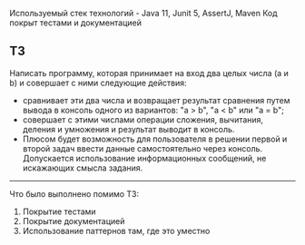 Используемый стек технологий - Java 11, Junit 5, AssertJ, Maven
Код покрыт тестами и документацией

ТЗ
-------------------------------------------------------------------------------------------------------------------------------------
Написать программу, которая принимает на вход два целых числа (a и b) и совершает с ними следующие действия:
- сравнивает эти два числа и возвращает результат сравнения путем вывода в консоль одного из вариантов: "a > b", "a < b" или "a = b";
- совершает с этими числами операции сложения, вычитания, деления и умножения и результат выводит в консоль.
- Плюсом будет возможность для пользователя в решении первой и второй задач ввести данные самостоятельно через консоль. Допускается использование информационных сообщений, не искажающих смысла задания. 
-------------------------------------------------------------------------------------------------------------------------------------

Что было выполнено помимо ТЗ:

1. Покрытие тестами
2. Покрытие документацией
3. Использование паттернов там, где это уместно
